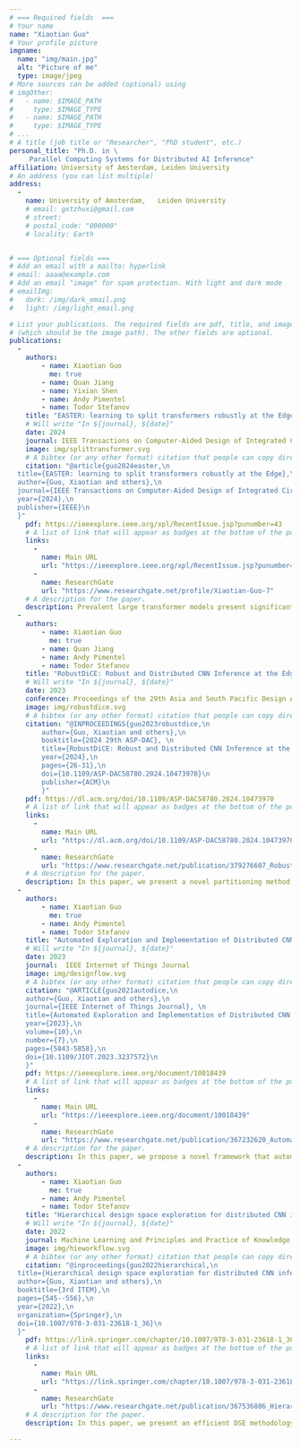 ```yaml
---
# === Required fields  ===
# Your name 
name: "Xiaotian Guo"
# Your profile picture
imgname: 
  name: "img/main.jpg"
  alt: "Picture of me"
  type: image/jpeg
# More sources can be added (optional) using 
# imgOther:
#   - name: $IMAGE_PATH
#     type: $IMAGE_TYPE
#   - name: $IMAGE_PATH
#     type: $IMAGE_TYPE
# ...
# A title (job title or "Researcher", "PhD student", etc.)
personal_title: "Ph.D. in \   
     Parallel Computing Systems for Distributed AI Inference"
affiliation: University of Amsterdam, Leiden University
# An address (you can list multiple)
address: 
  - 
    name: University of Amsterdam,   Leiden University
    # email: gxtzhuxi@gmail.com
    # street:  
    # postal_code: "000000"
    # locality: Earth


# === Optional fields ===
# Add an email with a mailto: hyperlink
# email: aaaa@example.com
# Add an email "image" for spam protection. With light and dark mode
# emailImg: 
#   dark: /img/dark_email.png
#   light: /img/light_email.png

# List your publications. The required fields are pdf, title, and image 
# (which should be the image path). The other fields are optional.
publications:
  - 
    authors:
        - name: Xiaotian Guo
          me: true
        - name: Quan Jiang 
        - name: Yixian Shen 
        - name: Andy Pimentel 
        - name: Todor Stefanov 
    title: "EASTER: learning to split transformers robustly at the Edge"
    # Will write "In ${journal}, ${date}"
    date: 2024
    journal: IEEE Transactions on Computer-Aided Design of Integrated Circuits and Systems (TCAD)
    image: img/splittransformer.svg
    # A bibtex (or any other format) citation that people can copy directly from the website.
    citation: "@article{guo2024easter,\n
  title={EASTER: learning to split transformers robustly at the Edge},\n
  author={Guo, Xiaotian and others},\n
  journal={IEEE Transactions on Computer-Aided Design of Integrated Circuits and Systems (TCAD)},\n
  year={2024},\n
  publisher={IEEE}\n
  }"
    pdf: https://ieeexplore.ieee.org/xpl/RecentIssue.jsp?punumber=43
    # A list of link that will appear as badges at the bottom of the publication.
    links:
      -
        name: Main URL
        url: "https://ieeexplore.ieee.org/xpl/RecentIssue.jsp?punumber=43"
      -
        name: ResearchGate
        url: "https://www.researchgate.net/profile/Xiaotian-Guo-7"
    # A description for the paper.
    description: Prevalent large transformer models present significant computational challenges for resource-constrained devices at the Edge. In this paper, we introduce a novel methodology, called EASTER, designed to learn robust distribution strategies for transformer models against device failures that consider the trade-off between robustness (i.e., maintaining model functionality against failures) and resource utilization (considering memory usage and computations).  We evaluate EASTER with three representative transformers ViT, GPT-2, and Vicuna under device failures. Our results demonstrate EASTER's efficiency in memory usage, and possible end-to-end latency improvement for inference across multiple edge devices while preserving model accuracy as much as possible under device failures. 
  - 
    authors:
        - name: Xiaotian Guo
          me: true
        - name: Quan Jiang 
        - name: Andy Pimentel 
        - name: Todor Stefanov 
    title: "RobustDiCE: Robust and Distributed CNN Inference at the Edge"
    # Will write "In ${journal}, ${date}"
    date: 2023
    conference: Proceedings of the 29th Asia and South Pacific Design Automation Conference (ASPDAC '24)
    image: img/robustdice.svg
    # A bibtex (or any other format) citation that people can copy directly from the website.
    citation: "@INPROCEEDINGS{guo2023robustdice,\n
        author={Guo, Xiaotian and others},\n
        booktitle={2024 29th ASP-DAC}, \n
        title={RobustDiCE: Robust and Distributed CNN Inference at the Edge}, \n
        year={2024},\n
        pages={26-31},\n
        doi={10.1109/ASP-DAC58780.2024.10473970}\n
        publisher={ACM}\n
        }"
    pdf: https://dl.acm.org/doi/10.1109/ASP-DAC58780.2024.10473970
    # A list of link that will appear as badges at the bottom of the publication.
    links:
      -
        name: Main URL
        url: "https://dl.acm.org/doi/10.1109/ASP-DAC58780.2024.10473970"
      -
        name: ResearchGate
        url: "https://www.researchgate.net/publication/379276607_RobustDiCE_Robust_and_Distributed_CNN_Inference_at_the_Edge"
    # A description for the paper.
    description: In this paper, we present a novel partitioning method, called RobustDiCE, for robust distribution and inference of CNN models over multiple edge devices. Our method can tolerate intermittent and permanent device failures in a distributed system at the Edge, offering a tunable trade-off between robustness (i.e., retaining model accuracy after failures) and resource utilization. We evaluate RobustDiCE using the ImageNet-1K dataset on several representative CNN models under various device failure scenarios and compare it with several state-of-the-art partitioning methods as well as an optimal robustness approach (i.e., full neuron replication).  In addition, we demonstrate RobustDiCE's advantages in terms of memory usage and energy consumption per device, and system throughput for various system set-ups with different device counts.
  - 
    authors:
        - name: Xiaotian Guo
          me: true
        - name: Andy Pimentel 
        - name: Todor Stefanov
    title: "Automated Exploration and Implementation of Distributed CNN Inference at the Edge"
    # Will write "In ${journal}, ${date}"
    date: 2023
    journal:  IEEE Internet of Things Journal
    image: img/designflow.svg
    # A bibtex (or any other format) citation that people can copy directly from the website.
    citation: "@ARTICLE{guo2021autodice,\n
    author={Guo, Xiaotian and others},\n
    journal={IEEE Internet of Things Journal}, \n
    title={Automated Exploration and Implementation of Distributed CNN Inference at the Edge}, \n
    year={2023},\n
    volume={10},\n
    number={7},\n
    pages={5843-5858},\n
    doi={10.1109/JIOT.2023.3237572}\n
    }"
    pdf: https://ieeexplore.ieee.org/document/10018439
    # A list of link that will appear as badges at the bottom of the publication.
    links:
      -
        name: Main URL
        url: "https://ieeexplore.ieee.org/document/10018439"
      -
        name: ResearchGate
        url: "https://www.researchgate.net/publication/367232620_Automated_Exploration_and_Implementation_of_Distributed_CNN_Inference_at_the_Edge"
    # A description for the paper.
    description: In this paper, we propose a novel framework that automates the splitting of a CNN model into a set of sub-models as well as the code generation needed for the distributed and collaborative execution of these sub-models on multiple, possibly heterogeneous, edge devices, while supporting the exploitation of parallelism among and within the edge devices. In addition, since the number of different CNN mapping possibilities on multiple edge devices is vast, our framework also features a multi-stage and hierarchical Design Space Exploration methodology to efficiently search for (near-)optimal distributed CNN inference implementations. Our experimental results demonstrate that our work allows for rapidly finding and realizing distributed CNN inference implementations with reduced energy consumption and memory usage per edge device, and under certain conditions, with improved system throughput as well.
  - 
    authors:
        - name: Xiaotian Guo
          me: true
        - name: Andy Pimentel 
        - name: Todor Stefanov
    title: "Hierarchical design space exploration for distributed CNN inference at the edge"
    # Will write "In ${journal}, ${date}"
    date: 2022
    journal: Machine Learning and Principles and Practice of Knowledge Discovery in Databases (ECML PKDD 2022)
    image: img/hieworkflow.svg
    # A bibtex (or any other format) citation that people can copy directly from the website.
    citation: "@inproceedings{guo2022hierarchical,\n
  title={Hierarchical design space exploration for distributed CNN inference at the edge},\n
  author={Guo, Xiaotian and others},\n
  booktitle={3rd ITEM},\n
  pages={545--556},\n
  year={2022},\n
  organization={Springer},\n
  doi={10.1007/978-3-031-23618-1_36}\n
  }"
    pdf: https://link.springer.com/chapter/10.1007/978-3-031-23618-1_36
    # A list of link that will appear as badges at the bottom of the publication.
    links:
      -
        name: Main URL
        url: "https://link.springer.com/chapter/10.1007/978-3-031-23618-1_36"
      -
        name: ResearchGate
        url: "https://www.researchgate.net/publication/367536886_Hierarchical_Design_Space_Exploration_for_Distributed_CNN_Inference_at_the_Edge"
    # A description for the paper.
    description: In this paper, we present an efficient DSE methodology to find (near-)optimal CNN mappings for distributed inference at the edge. To deal with the vast design space of different CNN mappings, we accelerate the searching process by proposing and utilizing a multi-stage hierarchical DSE approach together with a tailored Genetic Algorithm as the underlying search engine. 

---
```


<!-- # Bio

My name is **Xiaotian Guo** (You can call me Sky in English). I am currently a Guest Researcher at University of Amsterdam, working closely with Prof. Andy Pimentel and Dr. Todor Stefanov. I finished my Ph.D. at Amsterdam Parallel Computing Systems Lab (PCS), University of Amsterdam. Thanks to my great Ph.D. supervisors,  Prof. Andy Pimentel and Dr. Todor Stefanov, for supporting me in finishing this project. 

Moreover, my research focuses on the distributed inference of deep learning models at the Edge. The principal goal of my Ph.D. project is to achieve **fast**, **safe**, **robust** and **efficient** execution of deep learning models over edge devices. I have published 1 TCAD jouranl paper, 1 IoT journal papers, 1 ASP-DAC Conference paper, 1 ECML-PKDD workshop paper. My PhD thesis " Distributed DNN inference at the Edge " is available in the link, together with the defense video in the link. 

More interesting work is ongoing and please follow my updates though [Googlescholar]([‪Xiaotian Guo‬ - ‪Google Scholar‬](https://scholar.google.com/citations?user=phnm-TwAAAAJ)) (Only selected publications appear in the googlescholar). For any guys who want to achieve scientific collaboration in publishing interesting papers, feel free to contact me😎. -->

